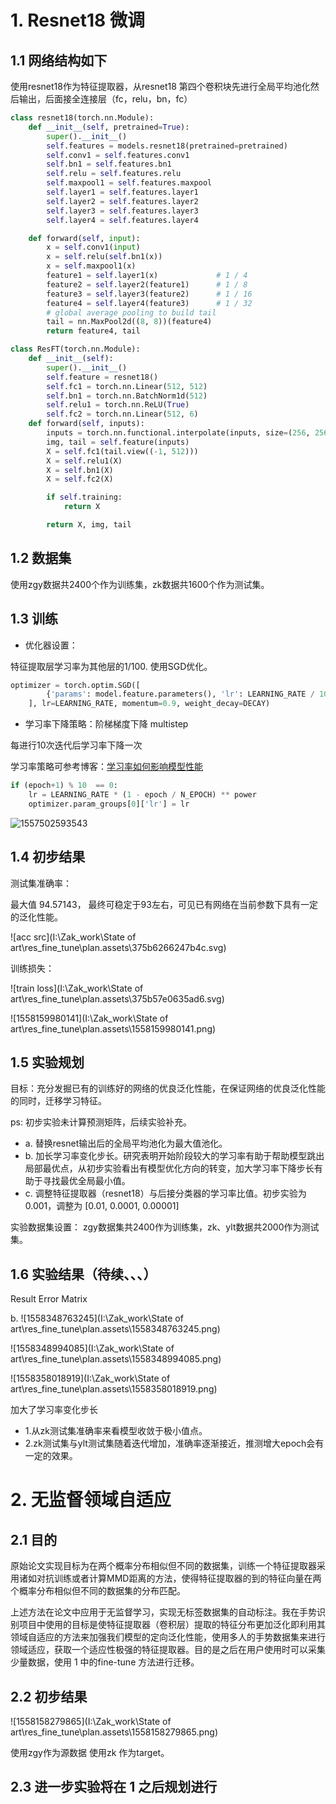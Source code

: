# 1. Resnet18 微调

## 1.1 网络结构如下

使用resnet18作为特征提取器，从resnet18 第四个卷积块先进行全局平均池化然后输出，后面接全连接层（fc，relu，bn，fc）

```python
class resnet18(torch.nn.Module):
    def __init__(self, pretrained=True):
        super().__init__()
        self.features = models.resnet18(pretrained=pretrained)
        self.conv1 = self.features.conv1
        self.bn1 = self.features.bn1
        self.relu = self.features.relu
        self.maxpool1 = self.features.maxpool
        self.layer1 = self.features.layer1
        self.layer2 = self.features.layer2
        self.layer3 = self.features.layer3
        self.layer4 = self.features.layer4

    def forward(self, input):
        x = self.conv1(input)
        x = self.relu(self.bn1(x))
        x = self.maxpool1(x)
        feature1 = self.layer1(x)             # 1 / 4
        feature2 = self.layer2(feature1)      # 1 / 8
        feature3 = self.layer3(feature2)      # 1 / 16
        feature4 = self.layer4(feature3)      # 1 / 32
        # global average pooling to build tail
        tail = nn.MaxPool2d((8, 8))(feature4)
        return feature4, tail

class ResFT(torch.nn.Module):
    def __init__(self):
        super().__init__()
        self.feature = resnet18()
        self.fc1 = torch.nn.Linear(512, 512)
        self.bn1 = torch.nn.BatchNorm1d(512)
        self.relu1 = torch.nn.ReLU(True)
        self.fc2 = torch.nn.Linear(512, 6)
    def forward(self, inputs):
        inputs = torch.nn.functional.interpolate(inputs, size=(256, 256), mode='bilinear')
        img, tail = self.feature(inputs)
        X = self.fc1(tail.view((-1, 512)))
        X = self.relu1(X)
        X = self.bn1(X)
        X = self.fc2(X)

        if self.training:
            return X

        return X, img, tail

```

## 1.2 数据集

使用zgy数据共2400个作为训练集，zk数据共1600个作为测试集。

## 1.3 训练

+ 优化器设置：

特征提取层学习率为其他层的1/100. 使用SGD优化。

```python
optimizer = torch.optim.SGD([
        {'params': model.feature.parameters(), 'lr': LEARNING_RATE / 100},
    ], lr=LEARNING_RATE, momentum=0.9, weight_decay=DECAY)
```

+ 学习率下降策略：阶梯梯度下降 multistep

每进行10次迭代后学习率下降一次

学习率策略可参考博客：[学习率如何影响模型性能](https://www.jianshu.com/p/7d3c6ed7c9f1)

```python
if (epoch+1) % 10  == 0:
    lr = LEARNING_RATE * (1 - epoch / N_EPOCH) ** power
    optimizer.param_groups[0]['lr'] = lr
```

![1557502593543](C:\Users\saber\Documents\agit\Learning\1557502593543.png)

## 1.4 初步结果

测试集准确率：

最大值 94.57143， 最终可稳定于93左右，可见已有网络在当前参数下具有一定的泛化性能。

![acc src](I:\Zak_work\State of art\res_fine_tune\plan.assets\375b6266247b4c.svg)

训练损失：

![train loss](I:\Zak_work\State of art\res_fine_tune\plan.assets\375b57e0635ad6.svg)

![1558159980141](I:\Zak_work\State of art\res_fine_tune\plan.assets\1558159980141.png)

## 1.5 实验规划

目标：充分发掘已有的训练好的网络的优良泛化性能，在保证网络的优良泛化性能的同时，迁移学习特征。

ps: 初步实验未计算预测矩阵，后续实验补充。

- a. 替换resnet输出后的全局平均池化为最大值池化。
- b. 加长学习率变化步长。研究表明开始阶段较大的学习率有助于帮助模型跳出局部最优点，从初步实验看出有模型优化方向的转变，加大学习率下降步长有助于寻找最优全局最小值。
- c. 调整特征提取器（resnet18）与后接分类器的学习率比值。初步实验为0.001，调整为 [0.01, 0.0001, 0.00001]

实验数据集设置： zgy数据集共2400作为训练集，zk、ylt数据共2000作为测试集。

## 1.6 实验结果（待续、、、）



Result Error Matrix

b. ![1558348763245](I:\Zak_work\State of art\res_fine_tune\plan.assets\1558348763245.png)

![1558348994085](I:\Zak_work\State of art\res_fine_tune\plan.assets\1558348994085.png)

![1558358018919](I:\Zak_work\State of art\res_fine_tune\plan.assets\1558358018919.png)

加大了学习率变化步长

+ 1.从zk测试集准确率来看模型收敛于极小值点。
+ 2.zk测试集与ylt测试集随着迭代增加，准确率逐渐接近，推测增大epoch会有一定的效果。

# 2. 无监督领域自适应

## 2.1 目的

​		原始论文实现目标为在两个概率分布相似但不同的数据集，训练一个特征提取器采用诸如对抗训练或者计算MMD距离的方法，使得特征提取器的到的特征向量在两个概率分布相似但不同的数据集的分布匹配。

​		上述方法在论文中应用于无监督学习，实现无标签数据集的自动标注。我在手势识别项目中使用的目标是使特征提取器（卷积层）提取的特征分布更加泛化即利用其领域自适应的方法来加强我们模型的定向泛化性能，使用多人的手势数据集来进行领域适应，获取一个适应性极强的特征提取器。目的是之后在用户使用时可以采集少量数据，使用 1 中的fine-tune 方法进行迁移。

## 2.2 初步结果

![1558158279865](I:\Zak_work\State of art\res_fine_tune\plan.assets\1558158279865.png)

使用zgy作为源数据 使用zk 作为target。

## 2.3 进一步实验将在 1 之后规划进行
